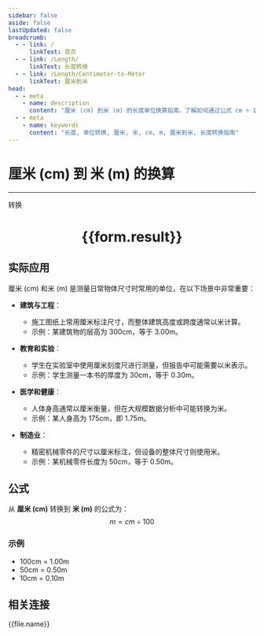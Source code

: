 ```yaml
---
sidebar: false
aside: false
lastUpdated: false
breadcrumb:
  - - link: /
      linkText: 首页
  - - link: /Length/
      linkText: 长度转换
  - - link: /Length/Centimeter-to-Meter
      linkText: 厘米到米
head:
  - - meta
    - name: description
      content: "厘米 (cm) 到米 (m) 的长度单位换算指南。了解如何通过公式 cm ÷ 100 转换为米。"
  - - meta
    - name: keywords
      content: "长度, 单位转换, 厘米, 米, cm, m, 厘米到米, 长度转换指南"
---
```

# 厘米 (cm) 到 米 (m) 的换算
---
<script setup>
import { onMounted, reactive, inject, ref } from 'vue'
import { NButton, NForm, NFormItem, NInput, NInputNumber, NSelect, NCard, useMessage,NGrid ,NGi } from 'naive-ui'
import { defineClientComponent } from 'vitepress'
import { Length } from '../../files';

const convert = inject('convert')

const form = reactive({
  number: null,
  result: '',
})

const convertHandler = () => {
  if (form.number !== null && !isNaN(form.number)) {
    const convertedValue = parseFloat(form.number) / 100
    form.result = `${form.number}cm = ${convertedValue.toFixed(2)}m`
  } else {
    form.result = '请输入有效的数值。'
  }
}
</script>

<n-form size="large" :model="form">
  <n-form-item label="厘米 (cm)">
    <n-input-number v-model:value="form.number" placeholder="输入厘米" style="width: 100%" />
  </n-form-item>
  <n-form-item>
    <n-button type="primary" @click="convertHandler" block>转换</n-button>
  </n-form-item>
</n-form>

<n-card  embedded :bordered="false" hoverable>
  <div  style="text-align:center">
    <h1>{{form.result}}</h1>
  </div>
</n-card>

## 实际应用

厘米 (cm) 和米 (m) 是测量日常物体尺寸时常用的单位，在以下场景中非常重要：

- **建筑与工程**：
  - 施工图纸上常用厘米标注尺寸，而整体建筑高度或跨度通常以米计算。
  - 示例：某建筑物的层高为 300cm，等于 3.00m。

- **教育和实验**：
  - 学生在实验室中使用厘米刻度尺进行测量，但报告中可能需要以米表示。
  - 示例：学生测量一本书的厚度为 30cm，等于 0.30m。

- **医学和健康**：
  - 人体身高通常以厘米衡量，但在大规模数据分析中可能转换为米。
  - 示例：某人身高为 175cm，即 1.75m。

- **制造业**：
  - 精密机械零件的尺寸以厘米标注，但设备的整体尺寸则使用米。
  - 示例：某机械零件长度为 50cm，等于 0.50m。

## 公式

从 **厘米 (cm)** 转换到 **米 (m)** 的公式为：
$$ m = cm \div 100 $$

### 示例
- 100cm = 1.00m
- 50cm = 0.50m
- 10cm = 0.10m

## 相关连接
<n-grid x-gap="12" :cols="4">
  <n-gi v-for="(file, index) in Length" :key="index">
    <n-button
      text
      tag="a"
      :href="file.path"
      type="primary"
    >
      {{file.name}}
    </n-button>
  </n-gi>
</n-grid>
